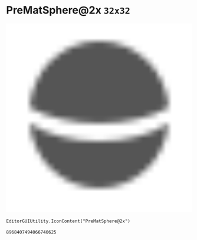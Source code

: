 # PreMatSphere@2x `32x32`
<img src="/img/PreMatSphere@2x.png" width=512 height=512>

``` CSharp
EditorGUIUtility.IconContent("PreMatSphere@2x")
```
```
8968407494066740625
```
